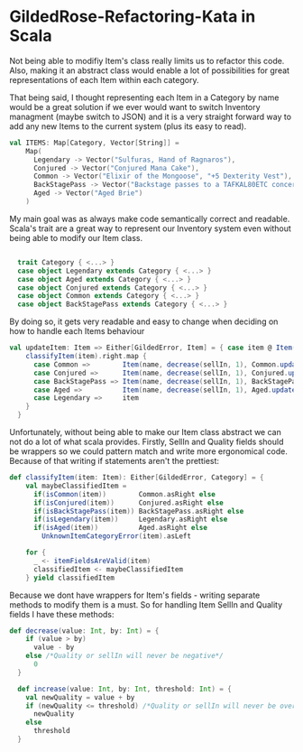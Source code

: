 # GildedRose-Refactoring-Kata in Scala

Not being able to modifiy Item's class really limits us to refactor this code. Also, making it an abstract class would enable a lot of possibilities for great representations of each Item within each category.

That being said,
I thought representing each Item in a Category by name would be a great solution if we ever would want to switch Inventory managment (maybe switch to JSON) and it is a very straight forward way to add any new Items to the current system (plus its easy to read).
```scala
val ITEMS: Map[Category, Vector[String]] =
    Map(
      Legendary -> Vector("Sulfuras, Hand of Ragnaros"),
      Conjured -> Vector("Conjured Mana Cake"),
      Common -> Vector("Elixir of the Mongoose", "+5 Dexterity Vest"),
      BackStagePass -> Vector("Backstage passes to a TAFKAL80ETC concert"),
      Aged -> Vector("Aged Brie")
    )
```

My main goal was as always make code semantically correct and readable. Scala's trait are a great way to represent our Inventory system even without being able to modify our Item class.

```scala

  trait Category { <...> }
  case object Legendary extends Category { <...> }
  case object Aged extends Category { <...> }
  case object Conjured extends Category { <...> }
  case object Common extends Category { <...> }
  case object BackStagePass extends Category { <...> }
  ```

By doing so, it gets very readable and easy to change when deciding on how to handle each Items behaviour

```scala
val updateItem: Item => Either[GildedError, Item] = { case item @ Item(name, sellIn, quality) =>
    classifyItem(item).right.map {
      case Common =>        Item(name, decrease(sellIn, 1), Common.updateQuality(sellIn, quality))
      case Conjured =>      Item(name, decrease(sellIn, 1), Conjured.updateQuality(sellIn, quality))
      case BackStagePass => Item(name, decrease(sellIn, 1), BackStagePass.updateQuality(sellIn, quality))
      case Aged =>          Item(name, decrease(sellIn, 1), Aged.updateQuality(sellIn, quality))
      case Legendary =>     item
    }
  }
```

Unfortunately, without being able to make our Item class abstract we can not do a lot of what scala provides. Firstly, SellIn and Quality fields should be wrappers so we could pattern match and write more ergonomical code. Because of that writing if statements aren't the prettiest:

```scala
def classifyItem(item: Item): Either[GildedError, Category] = {
    val maybeClassifiedItem =
      if(isCommon(item))        Common.asRight else
      if(isConjured(item))      Conjured.asRight else
      if(isBackStagePass(item)) BackStagePass.asRight else
      if(isLegendary(item))     Legendary.asRight else
      if(isAged(item))          Aged.asRight else
        UnknownItemCategoryError(item).asLeft

    for {
      _ <- itemFieldsAreValid(item)
      classifiedItem <- maybeClassifiedItem
    } yield classifiedItem
```

Because we dont have wrappers for Item's fields - writing separate methods to modify them is a must. So for handling Item SellIn and Quality fields I have these methods:

```scala
def decrease(value: Int, by: Int) = {
    if (value > by)
      value - by
    else /*Quality or sellIn will never be negative*/
      0
  }

  def increase(value: Int, by: Int, threshold: Int) = {
    val newQuality = value + by
    if (newQuality <= threshold) /*Quality or sellIn will never be over a specific threshold*/
      newQuality
    else
      threshold
  }
```
